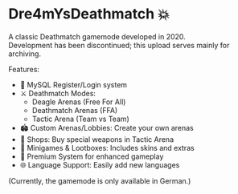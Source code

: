 # Dre4mYsDeathmatch 💥

A classic Deathmatch gamemode developed in 2020.   
Development has been discontinued; this upload serves mainly for archiving.

Features:
- 🔑 MySQL Register/Login system
- ⚔️ Deathmatch Modes:  
  - Deagle Arenas (Free For All)   
  - Deathmatch Arenas (FFA)   
  - Tactic Arena (Team vs Team)
- 🏟️ Custom Arenas/Lobbies: Create your own arenas
- 🛒 Shops: Buy special weapons in Tactic Arena
- 🎯 Minigames & Lootboxes: Includes skins and extras
- 🌟 Premium System for enhanced gameplay
- 🌐 Language Support: Easily add new languages

(Currently, the gamemode is only available in German.)
